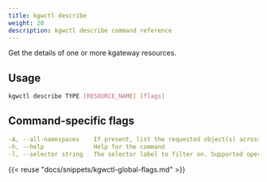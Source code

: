 ```yaml
---
title: kgwctl describe
weight: 20
description: kgwctl describe command reference
---
```


Get the details of one or more kgateway resources. 

## Usage
  
```sh
kgwctl describe TYPE [RESOURCE_NAME] [flags]
```

## Command-specific flags

```yaml
-A, --all-namespaces    If present, list the requested object(s) across all namespaces. Namespace in current context is ignored even if specified with --namespace.
-h, --help              Help for the command
-l, --selector string   The selector label to filter on. Supported operations include '=', '==', and '!='. For example, to describe all resources with the `key1=value1` and `key2=value2` labels, use `-l key1=value1,key2=value2`. 
```


{{< reuse "docs/snippets/kgwctl-global-flags.md" >}}